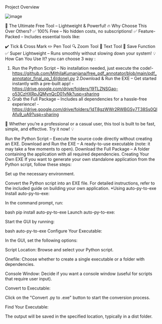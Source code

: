 Project Overview

![image](https://github.com/user-attachments/assets/4a0bb8e3-3564-48d0-ae81-d7c451433170)

🚀 The Ultimate Free Tool – Lightweight & Powerful!
🔥 Why Choose This Over Others?
✅ 100% Free – No hidden costs, no subscriptions!
✅ Feature-Packed – Includes essential tools like:

✔️ Tick & Cross Mark
✏️ Pen Tool
🔍 Zoom Tool
📝 Text Tool
💾 Save Function
✅ Super Lightweight – Runs smoothly without slowing down your system!
💡 How Can You Use It?
 you can choose 3 way :
1. Run the Python Script – No installation needed, just execute the code!- https://github.com/MithilaKumanjana/free_pdf_annotator/blob/main/pdf_annotator_final_op_1.6(done).py
2.Download & Run the EXE – Get started instantly with a pre-built app! - https://drive.google.com/drive/folders/19TLZNSGao-o53CzHXRpJQMynQcD01vNk?usp=sharing
3. Grab the Full Package – Includes all dependencies for a hassle-free experience! - https://drive.google.com/drive/folders/1dT8gzWWr2RWBGSy7T38Ss0QlAfu9_uA9?usp=sharing

🚀 Whether you’re a professional or a casual user, this tool is built to be fast, simple, and effective. Try it now! 💡



Run the Python Script – Execute the source code directly without creating an EXE.
Download and Run the EXE – A ready-to-use executable (note: it may take a few moments to open).
Download the Full Package – A folder containing the application with all required dependencies.
Creating Your Own EXE
If you want to generate your own standalone application from the Python script, follow these steps:

Set up the necessary environment.

Convert the Python script into an EXE file.
For detailed instructions, refer to the included guide on building your own application.
*Using auto-py-to-exe
Install auto-py-to-exe:

In the command prompt, run:

bash
pip install auto-py-to-exe
Launch auto-py-to-exe:

Start the GUI by running:

bash
auto-py-to-exe
Configure Your Executable:

In the GUI, set the following options:

Script Location: Browse and select your Python script.

Onefile: Choose whether to create a single executable or a folder with dependencies.

Console Window: Decide if you want a console window (useful for scripts that require user input).

Convert to Executable:

Click on the "Convert .py to .exe" button to start the conversion process.

Find Your Executable:

The output will be saved in the specified location, typically in a dist folder.
